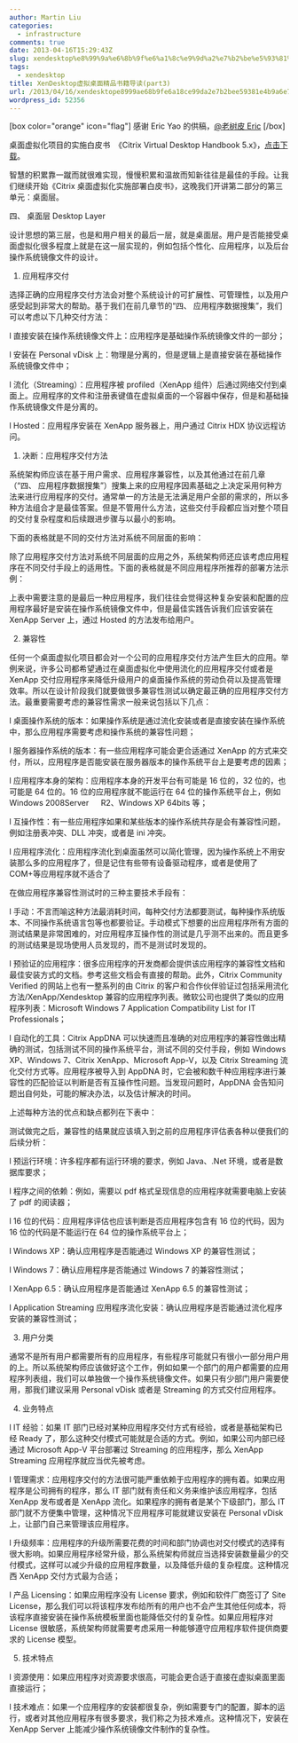 ```yaml
---
author: Martin Liu
categories:
  - infrastructure
comments: true
date: 2013-04-16T15:29:43Z
slug: xendesktop%e8%99%9a%e6%8b%9f%e6%a1%8c%e9%9d%a2%e7%b2%be%e5%93%81%e4%b9%a6%e7%b1%8d%e5%af%bc%e8%af%bbpart3
tags:
  - xendesktop
title: XenDesktop虚拟桌面精品书籍导读(part3)
url: /2013/04/16/xendesktope8999ae68b9fe6a18ce99da2e7b2bee59381e4b9a6e7b18de5afbce8afbbpart3/
wordpress_id: 52356
---
```


[box color="orange" icon="flag"]
感谢 Eric Yao 的供稿，[@老树皮 Eric](http://weibo.com/ericyaozhen)
[/box]

桌面虚拟化项目的实施白皮书  《Citrix Virtual Desktop Handbook 5.x》，[点击下载](http://support.citrix.com/article/CTX136546)。

智慧的积累靠一蹴而就很难实现，慢慢积累和温故而知新往往是最佳的手段。让我们继续开始《Citrix 桌面虚拟化实施部署白皮书》，这晚我们开讲第二部分的第三单元：桌面层。

四、 桌面层 Desktop Layer

设计思想的第三层，也是和用户相关的最后一层，就是桌面层。用户是否能接受桌面虚拟化很多程度上就是在这一层实现的，例如包括个性化、应用程序，以及后台操作系统镜像文件的设计。

1. 应用程序交付

选择正确的应用程序交付方法会对整个系统设计的可扩展性、可管理性，以及用户感受起到非常大的帮助。基于我们在前几章节的“四、 应用程序数据搜集”，我们可以考虑以下几种交付方法：

l 直接安装在操作系统镜像文件上：应用程序是基础操作系统镜像文件的一部分；

l 安装在 Personal vDisk 上：物理是分离的，但是逻辑上是直接安装在基础操作系统镜像文件中；

l 流化（Streaming）：应用程序被 profiled（XenApp 组件）后通过网络交付到桌面上。应用程序的文件和注册表键值在虚拟桌面的一个容器中保存，但是和基础操作系统镜像文件是分离的。

l Hosted：应用程序安装在 XenApp 服务器上，用户通过 Citrix HDX 协议远程访问。

1. 决断：应用程序交付方法

系统架构师应该在基于用户需求、应用程序兼容性，以及其他通过在前几章（“四、 应用程序数据搜集”）搜集上来的应用程序因素基础之上决定采用何种方法来进行应用程序的交付。通常单一的方法是无法满足用户全部的需求的，所以多种方法组合才是最佳答案。但是不管用什么方法，这些交付手段都应当对整个项目的交付复杂程度和后续跟进步骤与以最小的影响。

下面的表格就是不同的交付方法对系统不同层面的影响：

除了应用程序交付方法对系统不同层面的应用之外，系统架构师还应该考虑应用程序在不同交付手段上的适用性。下面的表格就是不同应用程序所推荐的部署方法示例：

上表中需要注意的是最后一种应用程序，我们往往会觉得这种复杂安装和配置的应用程序最好是安装在操作系统镜像文件中，但是最佳实践告诉我们应该安装在 XenApp Server 上，通过 Hosted 的方法发布给用户。

2. 兼容性

任何一个桌面虚拟化项目都会对一个公司的应用程序交付方法产生巨大的应用。举例来说，许多公司都希望通过在桌面虚拟化中使用流化的应用程序交付或者是 XenApp 交付应用程序来降低升级用户的桌面操作系统的劳动负荷以及提高管理效率。所以在设计阶段我们就要做很多兼容性测试以确定最正确的应用程序交付方法。最重要需要考虑的兼容性需求一般来说包括以下几点：

l 桌面操作系统的版本：如果操作系统是通过流化安装或者是直接安装在操作系统中，那么应用程序需要考虑和操作系统的兼容性问题；

l 服务器操作系统的版本：有一些应用程序可能会更合适通过 XenApp 的方式来交付，所以，应用程序是否能安装在服务器版本的操作系统平台上是要考虑的因素；

l 应用程序本身的架构：应用程序本身的开发平台有可能是 16 位的，32 位的，也可能是 64 位的。16 位的应用程序就不能运行在 64 位的操作系统平台上，例如 Windows 2008Server 　 R2、Windows XP 64bits 等；

l 互操作性：有一些应用程序如果和某些版本的操作系统共存是会有兼容性问题，例如注册表冲突、DLL 冲突，或者是 ini 冲突。

l 应用程序流化：应用程序流化到桌面虽然可以简化管理，因为操作系统上不用安装那么多的应用程序了，但是记住有些带有设备驱动程序，或者是使用了 COM+等应用程序就不适合了

在做应用程序兼容性测试时的三种主要技术手段有：

l 手动：不言而喻这种方法最消耗时间，每种交付方法都要测试，每种操作系统版本、不同操作系统语言包等也都要验证。手动模式下想要的出应用程序所有方面的测试结果是非常困难的，对应用程序互操作性的测试是几乎测不出来的。而且更多的测试结果是现场使用人员发现的，而不是测试时发现的。

l 预验证的应用程序：很多应用程序的开发商都会提供该应用程序的兼容性文档和最佳安装方式的文档。参考这些文档会有直接的帮助。此外，Citrix Community Verified 的网站上也有一整系列的由 Citrix 的客户和合作伙伴验证过包括采用流化方法/XenApp/Xendesktop 兼容的应用程序列表。微软公司也提供了类似的应用程序列表：Microsoft Windows 7 Application Compatibility List for IT Professionals；

l 自动化的工具：Citrix AppDNA 可以快速而且准确的对应用程序的兼容性做出精确的测试，包括测试不同的操作系统平台，测试不同的交付手段，例如 Windows XP、Windows 7、Citrix XenApp、Microsoft App-V，以及 Citrix Streaming 流化交付方式等。应用程序被导入到 AppDNA 时，它会被和数千种应用程序进行兼容性的匹配验证以判断是否有互操作性问题。当发现问题时，AppDNA 会告知问题出自何处，可能的解决办法，以及估计解决的时间。

上述每种方法的优点和缺点都列在下表中：

测试做完之后，兼容性的结果就应该填入到之前的应用程序评估表各种以便我们的后续分析：

l 预运行环境：许多程序都有运行环境的要求，例如 Java、.Net 环境，或者是数据库要求；

l 程序之间的依赖：例如，需要以 pdf 格式呈现信息的应用程序就需要电脑上安装了 pdf 的阅读器；

l 16 位的代码：应用程序评估也应该判断是否应用程序包含有 16 位的代码，因为 16 位的代码是不能运行在 64 位的操作系统平台上；

l Windows XP：确认应用程序是否能通过 Windows XP 的兼容性测试；

l Windows 7：确认应用程序是否能通过 Windows 7 的兼容性测试；

l XenApp 6.5：确认应用程序是否能通过 XenApp 6.5 的兼容性测试；

l Application Streaming 应用程序流化安装：确认应用程序是否能通过流化程序安装的兼容性测试；

3. 用户分类

通常不是所有用户都需要所有的应用程序，有些程序可能就只有很小一部分用户用的上。所以系统架构师应该做好这个工作，例如如果一个部门的用户都需要的应用程序列表组，我们可以单独做一个操作系统镜像文件。如果只有少部门用户需要使用，那我们建议采用 Personal vDisk 或者是 Streaming 的方式交付应用程序。

4. 业务特点

l IT 经验：如果 IT 部门已经对某种应用程序交付方式有经验，或者是基础架构已经 Ready 了，那么这种交付模式可能就是合适的方式。例如，如果公司内部已经通过 Microsoft App-V 平台部署过 Streaming 的应用程序，那么 XenApp Streaming 应用程序就应当优先被考虑。

l 管理需求：应用程序交付的方法很可能严重依赖于应用程序的拥有着。如果应用程序是公司拥有的程序，那么 IT 部门就有责任和义务来维护该应用程序，包括 XenApp 发布或者是 XenApp 流化。如果程序的拥有者是某个下级部门，那么 IT 部门就不方便集中管理，这种情况下应用程序可能就建议安装在 Personal vDisk 上，让部门自己来管理该应用程序。

l 升级频率：应用程序的升级所需要花费的时间和部门协调也对交付模式的选择有很大影响。如果应用程序经常升级，那么系统架构师就应当选择安装数量最少的交付模式，这样可以减少升级的应用程序数量，以及降低升级的复杂程度。这种情况西 XenApp 交付方式最为合适；

l 产品 Licensing：如果应用程序没有 License 要求，例如和软件厂商签订了 Site License，那么我们可以将该程序发布给所有的用户也不会产生其他任何成本，将该程序直接安装在操作系统模板里面也能降低交付的复杂性。如果应用程序对 License 很敏感，系统架构师就需要考虑采用一种能够遵守应用程序软件提供商要求的 License 模型。

5. 技术特点

l 资源使用：如果应用程序对资源要求很高，可能会更合适于直接在虚拟桌面里面直接运行；

l 技术难点：如果一个应用程序的安装都很复杂，例如需要专门的配置，脚本的运行，或者对其他应用程序有很多要求，我们称之为技术难点。这种情况下，安装在 XenApp Server 上能减少操作系统镜像文件制作的复杂性。
